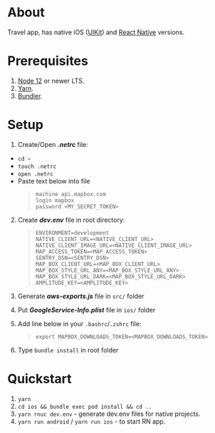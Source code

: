 # About

Travel app, has native iOS ([UIKit](https://developer.apple.com/documentation/uikit?language=objc)) and [React Native](https://reactnative.dev/) versions.

# Prerequisites

1. [Node 12](https://nodejs.org/en/download/) or newer LTS.
2. [Yarn](https://yarnpkg.com/).
3. [Bundler](https://bundler.io/).

# Setup

1. Create/Open **_.netrc_** file:

- `cd ~`
- `touch .netrc`
- `open .netrc`
- Paste text below into file
  > `machine api.mapbox.com`  
  > `login mapbox`  
  > `password <MY_SECRET_TOKEN>`

2. Create **_dev.env_** file in root directory:

   > `ENVIRONMENT=development`  
   > `NATIVE_CLIENT_URL=<NATIVE_CLIENT_URL>`  
   > `NATIVE_CLIENT_IMAGE_URL=<NATIVE_CLIENT_IMAGE_URL>`  
   > `MAP_ACCESS_TOKEN=<MAP_ACCESS_TOKEN>`  
   > `SENTRY_DSN=<SENTRY_DSN>`  
   > `MAP_BOX_CLIENT_URL=<MAP_BOX_CLIENT_URL>`  
   > `MAP_BOX_STYLE_URL_ANY=<MAP_BOX_STYLE_URL_ANY>`  
   > `MAP_BOX_STYLE_URL_DARK=<MAP_BOX_STYLE_URL_DARK>`  
   > `AMPLITUDE_KEY=<AMPLITUDE_KEY>`

3. Generate **_aws-exports.js_** file in `src/` folder
4. Put **_GoogleService-Info.plist_** file in `ios/` folder
5. Add line below in your `.bashrc`/`.zshrc` file:
   > `export MAPBOX_DOWNLOADS_TOKEN=<MAPBOX_DOWNLOADS_TOKEN>`
6. Type `bundle install` in root folder

# Quickstart

1. `yarn`
2. `cd ios && bundle exec pod install && cd ..`
3. `yarn rnuc dev.env` - generate dev.env files for native projects.
4. `yarn run android` / `yarn run ios` - to start RN app.
